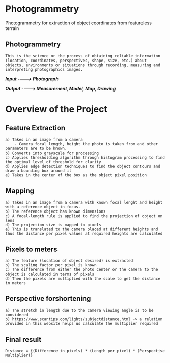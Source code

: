 # Photogrammetry
Photogrammetry for extraction of object coordinates from featureless terrain


## Photogrammetry
```
This is the science or the process of obtaining reliable information (location, coordinates, perspectives, shape, size, etc.) about objects, environments or situations through recording, measuring and interpreting photographics images.

```

**_Input ----> Photograph_**

**_Output ----> Measurement, Model, Map, Drawing_**

# Overview of the Project

## Feature Extraction

```
a) Takes in an image from a camera
    - Camera focal length, height the photo is taken from and other parameters are to be known.
b) Converts into grayscale for processing
c) Applies thresholding algorithm through histogram processing to find the optimal level of threshold for clarity
d) Applies edge detection techniques to find the object contours and draw a bounding box around it
e) Takes in the center of the box as the object pixel position

```

## Mapping

```
a) Takes in an image from a camera with known focal lenght and height with a reference object in focus.
b) The reference object has known dimensions
c) A focal-length rule is applied to find the projection of object on lens
d) The projection size is mapped to pixels
e) This is translated to the camera placed at different heights and thus the distance per pixel values at required heights are calculated

```

## Pixels to meters

```
a) The feature (location of object desired) is extracted
b) The scaling factor per pixel is known
c) The difference from either the photo center or the camera to the object is calculated in terms of pixels
d) Then the pixels are multiplied with the scale to get the distance in meters

```

## Perspective forshortening

```
a) The stretch in length due to the camera viewing angle is to be considered
b) https://www.scantips.com/lights/subjectdistance.html -> a relation provided in this website helps us calculate the multiplier required
```

## Final result

```
Distance = {(Difference in pixels) * (Length per pixel) * (Perspective Multiplier)}
```
